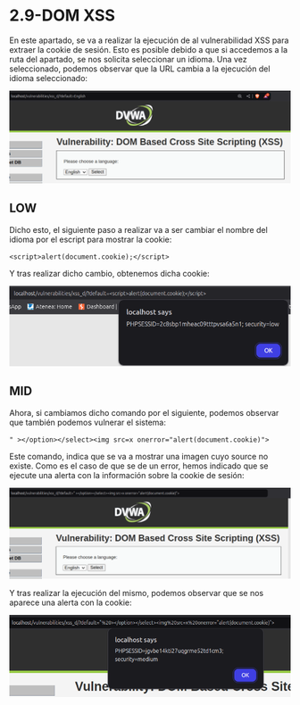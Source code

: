 # 2.9-DOM XSS


En este apartado, se va a realizar la ejecución de al vulnerabilidad XSS para extraer la cookie de sesión. Esto es posible debido a que si accedemos a la ruta del apartado, se nos solicita seleccionar un idioma. Una vez seleccionado, podemos observar que la URL cambia a la ejecución del idioma seleccionado:

![Vulnerabilidad](./images/2.9.1_Vuln.png)

## LOW

Dicho esto, el siguiente paso a realizar va a ser cambiar el nombre del idioma por el escript para mostrar la cookie:

    <script>alert(document.cookie);</script>

Y tras realizar dicho cambio, obtenemos dicha cookie:

![XSS](./images/low.png)

## MID

Ahora, si cambiamos dicho comando por el siguiente, podemos observar que también podemos vulnerar el sistema:

    " ></option></select><img src=x onerror="alert(document.cookie)">

Este comando, indica que se va a mostrar una imagen cuyo source no existe. Como es el caso de que se de un error, hemos indicado que se ejecute una alerta con la información sobre la cookie de sesión:

![XSS](./images/2.9.2_XSS.png)

Y tras realizar la ejecución del mismo, podemos observar que se nos aparece una alerta con la cookie:

![XSS](./images/2.9.3_Cookie.png)
